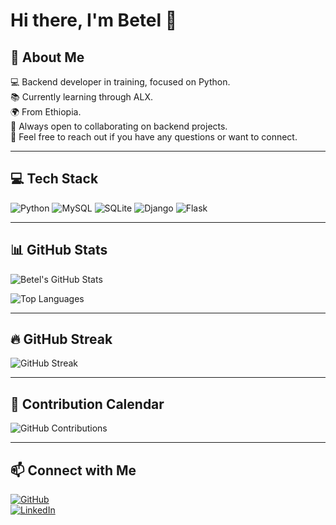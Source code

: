 # Hi there, I'm Betel 👋

## 💫 About Me

💻 Backend developer in training, focused on Python.  
📚 Currently learning through ALX.  
🌍 From Ethiopia.  
🤝 Always open to collaborating on backend projects.  
💬 Feel free to reach out if you have any questions or want to connect.

---

## 💻 Tech Stack

![Python](https://img.shields.io/badge/-Python-3776AB?style=for-the-badge&logo=python&logoColor=ffdd54) 
![MySQL](https://img.shields.io/badge/-MySQL-4479A1?style=for-the-badge&logo=mysql&logoColor=white) 
![SQLite](https://img.shields.io/badge/-SQLite-003B57?style=for-the-badge&logo=sqlite&logoColor=white) 
![Django](https://img.shields.io/badge/-Django-092E20?style=for-the-badge&logo=django&logoColor=white) 
![Flask](https://img.shields.io/badge/-Flask-000000?style=for-the-badge&logo=flask&logoColor=white) 

---

## 📊 GitHub Stats

![Betel's GitHub Stats](https://github-readme-stats.vercel.app/api?username=Benareyo&show_icons=true&count_private=true&theme=radical&hide_title=false)

![Top Languages](https://github-readme-stats.vercel.app/api/top-langs/?username=Benareyo&layout=compact&theme=radical)

---

## 🔥 GitHub Streak

![GitHub Streak](https://github-readme-streak-stats.herokuapp.com/?user=Benareyo&theme=radical)

---

## 📅 Contribution Calendar

![GitHub Contributions](https://activity-graph.herokuapp.com/graph?username=Benareyo&theme=radical)

---

## 📫 Connect with Me

[![GitHub](https://img.shields.io/badge/-GitHub-181717?style=for-the-badge&logo=github&logoColor=white)](https://github.com/Benareyo)  
[![LinkedIn](https://img.shields.io/badge/-LinkedIn-0A66C2?style=for-the-badge&logo=linkedin&logoColor=white)](https://linkedin.com/in/betel-yohannes-24aa04320/)  
